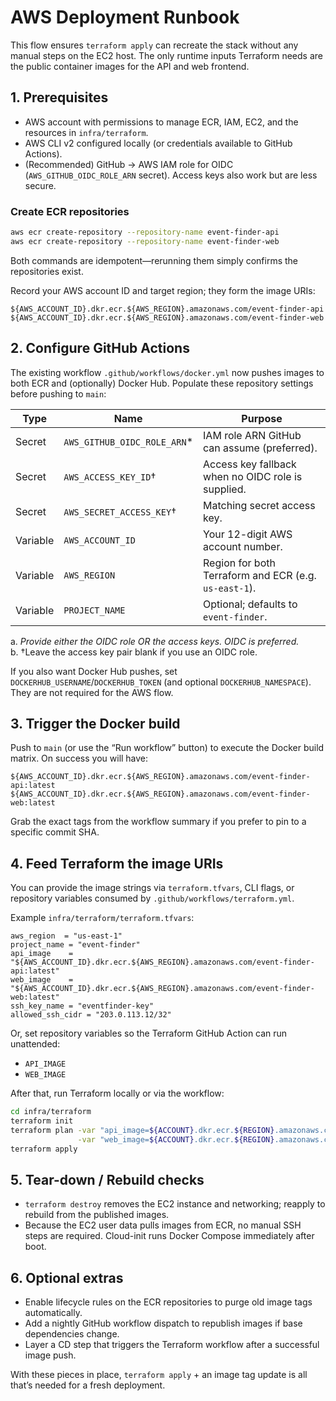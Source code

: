 # AWS Deployment Runbook

This flow ensures `terraform apply` can recreate the stack without any manual steps on the EC2 host. The only runtime inputs Terraform needs are the public container images for the API and web frontend.

## 1. Prerequisites
- AWS account with permissions to manage ECR, IAM, EC2, and the resources in `infra/terraform`.
- AWS CLI v2 configured locally (or credentials available to GitHub Actions).
- (Recommended) GitHub → AWS IAM role for OIDC (`AWS_GITHUB_OIDC_ROLE_ARN` secret). Access keys also work but are less secure.

### Create ECR repositories
```bash
aws ecr create-repository --repository-name event-finder-api
aws ecr create-repository --repository-name event-finder-web
```
Both commands are idempotent—rerunning them simply confirms the repositories exist.

Record your AWS account ID and target region; they form the image URIs:
```
${AWS_ACCOUNT_ID}.dkr.ecr.${AWS_REGION}.amazonaws.com/event-finder-api
${AWS_ACCOUNT_ID}.dkr.ecr.${AWS_REGION}.amazonaws.com/event-finder-web
```

## 2. Configure GitHub Actions
The existing workflow `.github/workflows/docker.yml` now pushes images to both ECR and (optionally) Docker Hub. Populate these repository settings before pushing to `main`:

| Type     | Name                        | Purpose                                                 |
|----------|-----------------------------|---------------------------------------------------------|
| Secret   | `AWS_GITHUB_OIDC_ROLE_ARN`* | IAM role ARN GitHub can assume (preferred).             |
| Secret   | `AWS_ACCESS_KEY_ID`†        | Access key fallback when no OIDC role is supplied.      |
| Secret   | `AWS_SECRET_ACCESS_KEY`†    | Matching secret access key.                             |
| Variable | `AWS_ACCOUNT_ID`            | Your 12-digit AWS account number.                       |
| Variable | `AWS_REGION`                | Region for both Terraform and ECR (e.g. `us-east-1`).   |
| Variable | `PROJECT_NAME`              | Optional; defaults to `event-finder`.                   |


a. *Provide either the OIDC role OR the access keys. OIDC is preferred.*  
b. †Leave the access key pair blank if you use an OIDC role.

If you also want Docker Hub pushes, set `DOCKERHUB_USERNAME`/`DOCKERHUB_TOKEN` (and optional `DOCKERHUB_NAMESPACE`). They are not required for the AWS flow.

## 3. Trigger the Docker build
Push to `main` (or use the “Run workflow” button) to execute the Docker build matrix. On success you will have:
```
${AWS_ACCOUNT_ID}.dkr.ecr.${AWS_REGION}.amazonaws.com/event-finder-api:latest
${AWS_ACCOUNT_ID}.dkr.ecr.${AWS_REGION}.amazonaws.com/event-finder-web:latest
```

Grab the exact tags from the workflow summary if you prefer to pin to a specific commit SHA.

## 4. Feed Terraform the image URIs
You can provide the image strings via `terraform.tfvars`, CLI flags, or repository variables consumed by `.github/workflows/terraform.yml`.

Example `infra/terraform/terraform.tfvars`:
```hcl
aws_region  = "us-east-1"
project_name = "event-finder"
api_image    = "${AWS_ACCOUNT_ID}.dkr.ecr.${AWS_REGION}.amazonaws.com/event-finder-api:latest"
web_image    = "${AWS_ACCOUNT_ID}.dkr.ecr.${AWS_REGION}.amazonaws.com/event-finder-web:latest"
ssh_key_name = "eventfinder-key"
allowed_ssh_cidr = "203.0.113.12/32"
```

Or, set repository variables so the Terraform GitHub Action can run unattended:
- `API_IMAGE`
- `WEB_IMAGE`

After that, run Terraform locally or via the workflow:
```bash
cd infra/terraform
terraform init
terraform plan -var "api_image=${ACCOUNT}.dkr.ecr.${REGION}.amazonaws.com/event-finder-api:latest" \
               -var "web_image=${ACCOUNT}.dkr.ecr.${REGION}.amazonaws.com/event-finder-web:latest"
terraform apply
```

## 5. Tear-down / Rebuild checks
- `terraform destroy` removes the EC2 instance and networking; reapply to rebuild from the published images.
- Because the EC2 user data pulls images from ECR, no manual SSH steps are required. Cloud-init runs Docker Compose immediately after boot.

## 6. Optional extras
- Enable lifecycle rules on the ECR repositories to purge old image tags automatically.
- Add a nightly GitHub workflow dispatch to republish images if base dependencies change.
- Layer a CD step that triggers the Terraform workflow after a successful image push.

With these pieces in place, `terraform apply` + an image tag update is all that’s needed for a fresh deployment.
